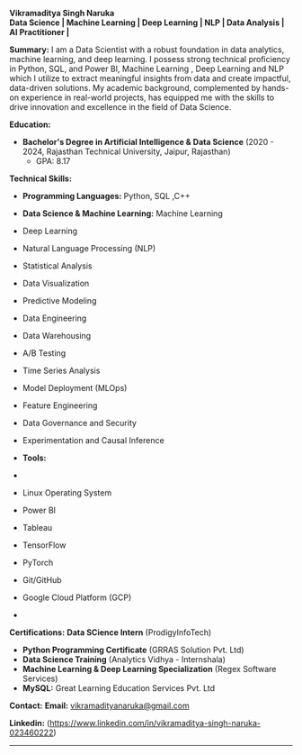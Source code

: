 **Vikramaditya Singh Naruka**  
**Data Science | Machine Learning | Deep Learning | NLP | Data Analysis | AI Practitioner |**

**Summary:**
I am a Data Scientist with a robust foundation in data analytics, machine learning, and deep learning. I possess strong technical proficiency in Python, SQL, and Power BI, Machine Learning , Deep Learning and NLP which I utilize to extract meaningful insights from data and create impactful, data-driven solutions. My academic background, complemented by hands-on experience in real-world projects, has equipped me with the skills to drive innovation and excellence in the field of Data Science.


**Education:**
- **Bachelor's Degree in Artificial Intelligence & Data Science** (2020 - 2024, Rajasthan Technical University, Jaipur, Rajasthan)
  - GPA: 8.17

**Technical Skills:**
- **Programming Languages:** Python, SQL ,C++ 
- **Data Science & Machine Learning:**  Machine Learning
- Deep Learning
- Natural Language Processing (NLP)
- Statistical Analysis
- Data Visualization
- Predictive Modeling
- Data Engineering
- Data Warehousing
- A/B Testing
- Time Series Analysis
- Model Deployment (MLOps)
- Feature Engineering
- Data Governance and Security
- Experimentation and Causal Inference

- **Tools:**
- 
- Linux Operating System
- Power BI
- Tableau
- TensorFlow
- PyTorch
- Git/GitHub
- Google Cloud Platform (GCP)
- 
**Certifications:**
  **Data SCience Intern** (ProdigyInfoTech)
- **Python Programming Certificate** (GRRAS Solution Pvt. Ltd)
- **Data Science Training** (Analytics Vidhya - Internshala)
- **Machine Learning & Deep Learning Specialization** (Regex Software Services)
- **MySQL:** Great Learning Education Services Pvt. Ltd

**Contact:**
 **Email:** vikramadityanaruka@gmail.com
 
 **Linkedin:** (https://www.linkedin.com/in/vikramaditya-singh-naruka-023460222)


---

